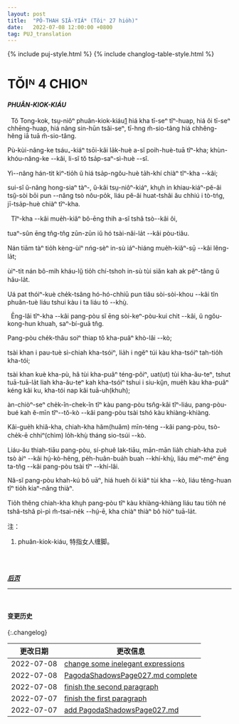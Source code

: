 ```yaml
---
layout: post
title:  "PÓ-THAH SIÂ-YIÁᴺ (Tŏiⁿ 27 hio̍h)"
date:   2022-07-08 12:00:00 +0800
tag: PUJ_translation
---
```


{% include puj-style.html %}
{% include changlog-table-style.html %}


<!-- CHAPTER IV. -->
# TŎIᴺ 4 CHIOᴺ

<!-- FOOT-BINDING. -->
<h4><i>PHUÂN-KIOK-KIÁU</i></h4>
<!-- 注：phuân-kiok-kiáu 特指女人缠脚，而 phuân(phah)-kha-kiáu 特指旧时行军之人用布条缠束小腿处裤管（绑腿），两者不可混用 -->

<!--THE process of binding, the style of shoe worn, and the social condition of the victim, vary considerably in different parts of the empire. -->
&nbsp;&nbsp;Tŏ Tong-kok, tsṳ-niôⁿ phuân-kiok-kiáu<a href="#note_1" class="note">1</a> hiá kha tī-seⁿ tîⁿ-huap, hiá ôi tī-seⁿ chhēng-huap, hiá nâng sin-hūn tsăi-seⁿ, tī-hng m̆-sio-tâng hiá chhêng-hêng iā tuā m̆-sio-tâng.
<!-- The rich bind the feet of their daughters at six or eight years; the poor, at thirteen or fourteen. -->
Pù-kùi-nâng-ke tsáu₊-kiáⁿ tsōi-kâi la̍k-huè a-sĭ poih-huè-tuā tîⁿ-kha; khùn-khóu-nâng-ke &#x002D;&#x002D;kâi, li-sĭ tŏ tsa̍p-saⁿ-sì-huè &#x002D;&#x002D;sî.
<!-- They are seldom bound later than at fifteen; -->
Yi&#x002D;&#x002D;nâng hán-tit kìⁿ-tio̍h ŭ hiá tsa̍p-ngŏu-huè ta̍h-khí chiàⁿ tîⁿ-kha &#x002D;&#x002D;kâi;
<!-- though a case is known in which poor parents, who had sold their daughter as a slave, became rich, reclaimed her, and bound her feet when she was twenty years old. -->
sui-sĭ ŭ-nâng hong-siaⁿ tàⁿ-, ŭ-kâi tsṳ-niôⁿ-kiáⁿ, khṳh in khiau-kiáⁿ-pĕ-âi tsṳ̆-sòi bōi pun &#x002D;&#x002D;nâng tsò nôu-po̍k, liáu pĕ-âi huat-tshâi ău chhiú i tò-tńg, jī-tsa̍p-huè chiàⁿ tîⁿ-kha.

<!-- The appliances for binding include no iron nor wooden shoe. -->
&nbsp;&nbsp;Tîⁿ-kha &#x002D;&#x002D;kâi mue̍h-kiăⁿ bô-ēng thih a-sĭ tshâ tsò&#x002D;&#x002D;kâi ôi,
<!-- Only long strips of firm, flexible cloth are used. -->
tuaⁿ-sûn ēng tn̂g-tn̂g zūn-zūn iŭ hó tsài-năi-la̍t &#x002D;&#x002D;kâi pòu-tiâu.
<!-- We are often asked to admire the moulding power of soft influences; -->
Nán tiām tàⁿ tio̍h kèng-ùiⁿ nńg-sèⁿ in-sù iáⁿ-hiáng mue̍h-kiăⁿ-sṳ̄ &#x002D;&#x002D;kâi lêng-la̍t;
<!-- perhaps we too seldom consider that they are as powerful for evil as for good. -->
ùiⁿ-tit nán bô-mih kháu-lṳ̆ tio̍h chí-tshoh in-sù tùi siăn kah ak pêⁿ-tâng ŭ hāu-la̍t.
<!-- 注：上两句实在想不出有什么比较地道的表达方式，权且半文白处理。 -->
<!-- I once saw a sturdy tree inwreathed and clasped to death by a fragile vine. -->
Uá pat thóiⁿ-kuè che̍k-tsâng hó-hó-chhiū pun tiâu sòi-sòi-khou &#x002D;&#x002D;kâi tîn phuân-tuè liáu tshui kàu i ta liáu tó &#x002D;&#x002D;khṳ̀.

<!-- 这段翻译得好费气力，未曾亲眼看过，只能想象了... -->
<!-- The bandages used in mis-shaping the feet are woven in small hand-looms, and are about two inches wide and ten feet long. -->
&nbsp;&nbsp;Ēng-lâi tîⁿ-kha &#x002D;&#x002D;kâi pang-pòu sĭ ēng sòi-keⁿ-pòu-kui chit &#x002D;&#x002D;kâi, ŭ ngŏu-kong-hun khuah, saⁿ-bí-guā tn̂g.
<!-- One end of the bandage is laid on the inside of the instep; -->
Pang-pòu che̍k-thâu soiⁿ thiap tŏ kha-puâⁿ khò-lăi &#x002D;&#x002D;kò;
<!-- thence it is carried over the four small toes, drawing them down upon the sole; -->
tsài khan i pau-tuè sì-chiah kha-tsóiⁿ, lia̍h i ngĕⁿ túi kàu kha-tsóiⁿ tah-tio̍h kha-tói;
<!-- then it passes under the foot, over the instep, and around the heel, drawing the heel and toe nearer together, making a bulge on the instep, and a deep niche in the sole underneath; -->
tsài khan kuè kha-pù, hâ tùi kha-puâⁿ téng-pôiⁿ, uat(ut) tùi kha-ău-teⁿ, tshut tuā-tuā-la̍t liah kha-ău-teⁿ kah kha-tsóiⁿ tshui i siu-kṳ̆n, mue̍h kàu kha-puâⁿ kéng kâi ku, kha-tói nap kâi tuā-uh(khuh);
<!-- 注：上句中原译法 tuā-sí-bó-la̍t 换为 tuā-tuā-la̍t，皆因此前未注意词中含有不雅语素。译者处多为村夫，不注重繁文缛节，类似 siu-kou-lôu（义为收手尾等，原字：收骷髅） 等在口语中几乎察觉不出异样，写出来深究才恍然大悟，稍不留神便容易直接采用... -->
<!-- thence it follows its former course until the bandage is all applied, and the last end is sewn down firmly on the underlying cloth. -->
àn-chiòⁿ-seⁿ che̍k-în-chek-în tîⁿ kàu pang-pòu tsn̂g-kâi tîⁿ-liáu, pang-pòu-bué kah ĕ-mīn tîⁿ&#x002D;&#x002D;tŏ-kò &#x002D;&#x002D;kâi pang-pòu tsài tshó kàu khiàng-khiàng. 
<!-- Once a month or oftener, the feet, with the bandages upon them, are put into a bucket of hot water and soaked. -->
Kâi-gue̍h khiă-kha, chiah-kha hăm(huăm) mīn-téng &#x002D;&#x002D;kâi pang-pòu, tsò-che̍k-ē chhiⁿ(chìm) lo̍h-khṳ̀ tháng sio-tsúi &#x002D;&#x002D;kò.
<!-- Then the bandages are removed, the dead skin is rubbed off, the foot is kneaded more fully into the desired shape, pulverized alum is laid on, and clean bandages quickly applied. -->
Liáu-ău thiah-tiāu pang-pòu, sí-phuê lak-tiāu, mān-mān lia̍h chiah-kha zuê tsò àiⁿ &#x002D;&#x002D;kâi hṳ́-kò-hêng, pe̍h-huân-bua̍h buah &#x002D;&#x002D;khí-khṳ̀, liáu méⁿ-méⁿ ēng ta-tn̆g &#x002D;&#x002D;kâi pang-pòu tsài tîⁿ &#x002D;&#x002D;khí-lâi.
<!-- If the bandages are long left off, the blood would again circulate in the feet, and the rebinding would be very painful. -->
Nâ-sĭ pang-pòu khah-kú bô uāⁿ, hiá hueh ŏi kiâⁿ tùi kha &#x002D;&#x002D;kò, liáu têng-huan tîⁿ tio̍h kiaⁿ-nâng thiàⁿ.
<!-- The pain is least when the feet are so firmly and so constantly bound as to be benumbed by the pressure of the bandages. -->
Tio̍h thĕng chiah-kha khṳh pang-pòu tîⁿ kàu khiàng-khiàng liáu tau tio̍h né tshâ-tshâ pì-pì m̆-tsai-ne̍k &#x002D;&#x002D;hṳ́-ē, kha chiàⁿ thiàⁿ bô hiòⁿ tuā-la̍t.
<br>


注：
1. <span id="note_1">phuân-kiok-kiáu, 特指女人缠脚。<span>
<br>


<br>

<!-- ***[前页](PagodaShadowsPage026.html)*** -->
***[后页](PagodaShadowsPage028.html)***


---
<br>

#### 变更历史

{:.changelog}

| 更改日期 | 更改信息 |
| --- | --- |
| 2022-07-08 | <a href="https://github.com/DonAnthonyLee/DonAnthonyLee.github.io/commit/42b24af3efe6d0f793035aa28d202034ac1d198f" target="_blank">change some inelegant expressions</a> |
| 2022-07-08 | <a href="https://github.com/DonAnthonyLee/DonAnthonyLee.github.io/commit/01b085537571b0433cdaef682739b9a860901900" target="_blank">PagodaShadowsPage027.md complete</a> |
| 2022-07-08 | <a href="https://github.com/DonAnthonyLee/DonAnthonyLee.github.io/commit/ab8f6ba8e9ddf43920bcc3ff93d6dfacb963598e" target="_blank">finish the second paragraph</a> |
| 2022-07-07 | <a href="https://github.com/DonAnthonyLee/DonAnthonyLee.github.io/commit/65e7e0ad5694439d47432da2afd0cc63398ec238" target="_blank">finish the first paragraph</a> |
| 2022-07-07 | <a href="https://github.com/DonAnthonyLee/DonAnthonyLee.github.io/commit/5fa37ab74cb1c515729ea1ef15c083ca845b3ecf" target="_blank">add PagodaShadowsPage027.md</a> |
